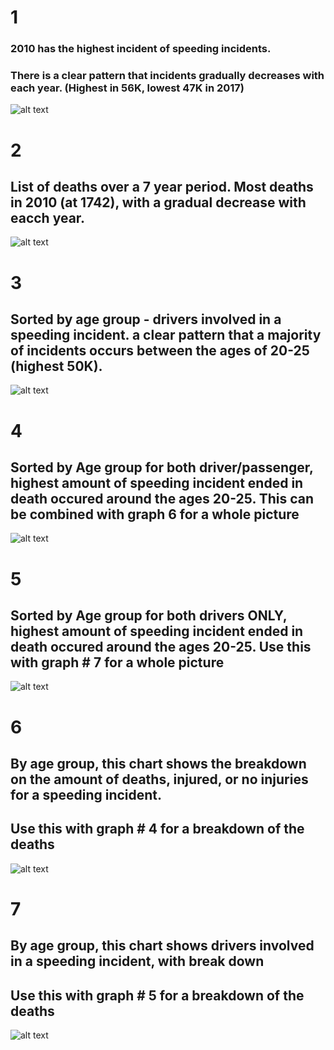 
# 1
### 2010 has the highest incident of speeding incidents. 
### There is a clear pattern that incidents gradually decreases with each year. (Highest in 56K, lowest 47K in 2017)
![alt text](https://github.com/greenwoodgiant/Traffic-Study/blob/master/Graphs-Demographic/All%20Speeding%20Incidents%20(2010-2017).png)

# 2
## List of deaths over a 7 year period. Most deaths in 2010 (at 1742), with a gradual decrease with eacch year.

![alt text](https://github.com/greenwoodgiant/Traffic-Study/blob/master/Graphs-Demographic/Amount%20of%20Speeding%20Incidents%20by%20year%20that%20ended%20in%20Death%20(2010-2017).png)

# 3
## Sorted by age group - drivers involved in a speeding incident. a clear pattern that a majority of incidents occurs between the ages of 20-25 (highest 50K). 

![alt text](https://github.com/greenwoodgiant/Traffic-Study/blob/master/Graphs-Demographic/By%20Age%20Group%20-%20Drivers%20in%20a%20Speeding%20Incident%20(2010-2017).png)

# 4
## Sorted by Age group for both driver/passenger, highest amount of speeding incident ended in death occured around the ages 20-25. This can be combined with graph 6 for a whole picture

![alt text](https://github.com/greenwoodgiant/Traffic-Study/blob/master/Graphs-Demographic/By%20Age%20Group%20-%20Speeding%20Incidents%20that%20ended%20in%20death%20(2010-2017).png)

# 5
## Sorted by Age group for both drivers ONLY, highest amount of speeding incident ended in death occured around the ages 20-25. Use this with graph # 7 for a whole picture

![alt text](https://github.com/greenwoodgiant/Traffic-Study/blob/master/Graphs-Demographic/By%20Age%20Group%20-%20Speeding%20Incidents%20that%20ended%20with%20Driver's%20death%20(2010-2017).png)

# 6
## By age group, this chart shows the breakdown on the amount of deaths, injured, or no injuries for a speeding incident.
## Use this with graph # 4 for a breakdown of the deaths

![alt text](https://github.com/greenwoodgiant/Traffic-Study/blob/master/Graphs-Demographic/By%20Age%20Group%20and%20Condition%20-%20Driver%20and%20Passenger%20Condition%20after%20Speeding%20Incident%20(2010-2017).png)


# 7
## By age group, this chart shows drivers involved in a speeding incident, with break down
## Use this with graph # 5 for a breakdown of the deaths

![alt text](https://github.com/greenwoodgiant/Traffic-Study/blob/master/Graphs-Demographic/By%20Age%20Group%20and%20Condition%20-%20Drivers%20in%20a%20Speeding%20Incident%20(2010-2017).png)
